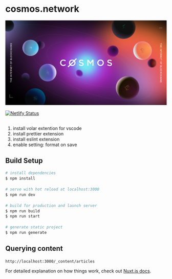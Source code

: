 # cosmos.network

[![banner](static/og-image.jpg)](https://cosmos.network)

[![Netlify Status](https://api.netlify.com/api/v1/badges/60426089-1198-4f71-a8a0-efb726d55611/deploy-status)](https://app.netlify.com/sites/cosmos-network/deploys)

## 
1. install volar extention for vscode
2. install prettier extension
3. install eslint extension
4. enable setting: format on save


## Build Setup

```bash
# install dependencies
$ npm install

# serve with hot reload at localhost:3000
$ npm run dev

# build for production and launch server
$ npm run build
$ npm run start

# generate static project
$ npm run generate
```

## Querying content

`http://localhost:3000/_content/articles`

For detailed explanation on how things work, check out [Nuxt.js docs](https://nuxtjs.org).